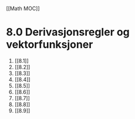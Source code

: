 [[Math MOC]]

# 8.0 Derivasjonsregler og vektorfunksjoner

1. [[8.1]]
2. [[8.2]]
3. [[8.3]]
4. [[8.4]]
5. [[8.5]]
6. [[8.6]]
7. [[8.7]]
8. [[8.8]]
9. [[8.9]]